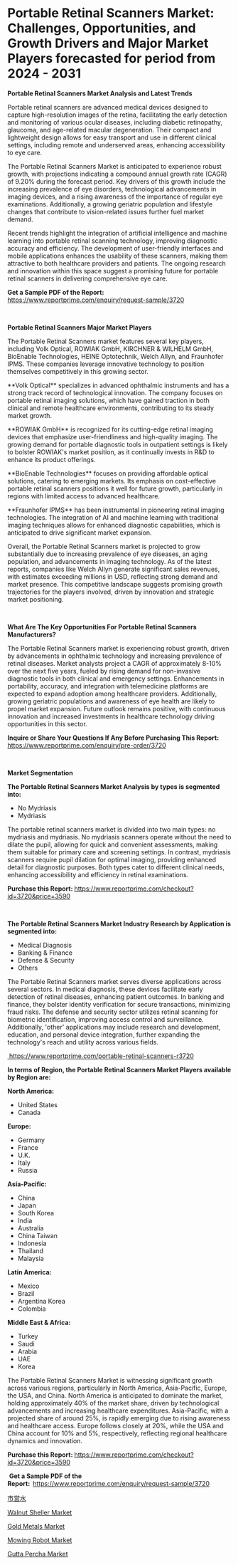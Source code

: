<p><h1>Portable Retinal Scanners Market: Challenges, Opportunities, and Growth Drivers and Major Market Players forecasted for period from 2024 - 2031</h1></p><p><strong>Portable Retinal Scanners Market Analysis and Latest Trends</strong></p>
<p><p>Portable retinal scanners are advanced medical devices designed to capture high-resolution images of the retina, facilitating the early detection and monitoring of various ocular diseases, including diabetic retinopathy, glaucoma, and age-related macular degeneration. Their compact and lightweight design allows for easy transport and use in different clinical settings, including remote and underserved areas, enhancing accessibility to eye care.</p><p>The Portable Retinal Scanners Market is anticipated to experience robust growth, with projections indicating a compound annual growth rate (CAGR) of 9.20% during the forecast period. Key drivers of this growth include the increasing prevalence of eye disorders, technological advancements in imaging devices, and a rising awareness of the importance of regular eye examinations. Additionally, a growing geriatric population and lifestyle changes that contribute to vision-related issues further fuel market demand.</p><p>Recent trends highlight the integration of artificial intelligence and machine learning into portable retinal scanning technology, improving diagnostic accuracy and efficiency. The development of user-friendly interfaces and mobile applications enhances the usability of these scanners, making them attractive to both healthcare providers and patients. The ongoing research and innovation within this space suggest a promising future for portable retinal scanners in delivering comprehensive eye care.</p></p>
<p><strong>Get a Sample PDF of the Report:&nbsp;</strong> <a href="https://www.reportprime.com/enquiry/request-sample/3720">https://www.reportprime.com/enquiry/request-sample/3720</a></p>
<p>&nbsp;</p>
<p><strong>Portable Retinal Scanners Major Market Players</strong></p>
<p><p>The Portable Retinal Scanners market features several key players, including Volk Optical, ROWIAK GmbH, KIRCHNER & WILHELM GmbH, BioEnable Technologies, HEINE Optotechnik, Welch Allyn, and Fraunhofer IPMS. These companies leverage innovative technology to position themselves competitively in this growing sector.</p><p>**Volk Optical** specializes in advanced ophthalmic instruments and has a strong track record of technological innovation. The company focuses on portable retinal imaging solutions, which have gained traction in both clinical and remote healthcare environments, contributing to its steady market growth.</p><p>**ROWIAK GmbH** is recognized for its cutting-edge retinal imaging devices that emphasize user-friendliness and high-quality imaging. The growing demand for portable diagnostic tools in outpatient settings is likely to bolster ROWIAK's market position, as it continually invests in R&D to enhance its product offerings.</p><p>**BioEnable Technologies** focuses on providing affordable optical solutions, catering to emerging markets. Its emphasis on cost-effective portable retinal scanners positions it well for future growth, particularly in regions with limited access to advanced healthcare.</p><p>**Fraunhofer IPMS** has been instrumental in pioneering retinal imaging technologies. The integration of AI and machine learning with traditional imaging techniques allows for enhanced diagnostic capabilities, which is anticipated to drive significant market expansion.</p><p>Overall, the Portable Retinal Scanners market is projected to grow substantially due to increasing prevalence of eye diseases, an aging population, and advancements in imaging technology. As of the latest reports, companies like Welch Allyn generate significant sales revenues, with estimates exceeding millions in USD, reflecting strong demand and market presence. This competitive landscape suggests promising growth trajectories for the players involved, driven by innovation and strategic market positioning.</p></p>
<p>&nbsp;</p>
<p><strong>What Are The Key Opportunities For Portable Retinal Scanners Manufacturers?</strong></p>
<p><p>The Portable Retinal Scanners market is experiencing robust growth, driven by advancements in ophthalmic technology and increasing prevalence of retinal diseases. Market analysts project a CAGR of approximately 8-10% over the next five years, fueled by rising demand for non-invasive diagnostic tools in both clinical and emergency settings. Enhancements in portability, accuracy, and integration with telemedicine platforms are expected to expand adoption among healthcare providers. Additionally, growing geriatric populations and awareness of eye health are likely to propel market expansion. Future outlook remains positive, with continuous innovation and increased investments in healthcare technology driving opportunities in this sector.</p></p>
<p><strong>Inquire or Share Your Questions If Any Before Purchasing This Report:</strong> <a href="https://www.reportprime.com/enquiry/pre-order/3720">https://www.reportprime.com/enquiry/pre-order/3720</a></p>
<p>&nbsp;</p>
<p><strong>Market Segmentation</strong></p>
<p><strong>The Portable Retinal Scanners Market Analysis by types is segmented into:</strong></p>
<p><ul><li>No Mydriasis</li><li>Mydriasis</li></ul></p>
<p><p>The portable retinal scanners market is divided into two main types: no mydriasis and mydriasis. No mydriasis scanners operate without the need to dilate the pupil, allowing for quick and convenient assessments, making them suitable for primary care and screening settings. In contrast, mydriasis scanners require pupil dilation for optimal imaging, providing enhanced detail for diagnostic purposes. Both types cater to different clinical needs, enhancing accessibility and efficiency in retinal examinations.</p></p>
<p><strong>Purchase this Report:&nbsp;</strong><a href="https://www.reportprime.com/checkout?id=3720&price=3590">https://www.reportprime.com/checkout?id=3720&price=3590</a></p>
<p>&nbsp;</p>
<p><strong>The Portable Retinal Scanners Market Industry Research by Application is segmented into:</strong></p>
<p><ul><li>Medical Diagnosis</li><li>Banking & Finance</li><li>Defense & Security</li><li>Others</li></ul></p>
<p><p>The Portable Retinal Scanners market serves diverse applications across several sectors. In medical diagnosis, these devices facilitate early detection of retinal diseases, enhancing patient outcomes. In banking and finance, they bolster identity verification for secure transactions, minimizing fraud risks. The defense and security sector utilizes retinal scanning for biometric identification, improving access control and surveillance. Additionally, 'other' applications may include research and development, education, and personal device integration, further expanding the technology's reach and utility across various fields.</p></p>
<p><a href="https://www.reportprime.com/portable-retinal-scanners-r3720">&nbsp;https://www.reportprime.com/portable-retinal-scanners-r3720</a></p>
<p><strong>In terms of Region, the Portable Retinal Scanners Market Players available by Region are:</strong></p>
<p>
    <p> <strong> North America: </strong>
        <ul>
            <li>United States</li>
            <li>Canada</li>
        </ul>
        </p> 
    <p> <strong> Europe: </strong>
        <ul>
            <li>Germany</li>
            <li>France</li>
            <li>U.K.</li>
            <li>Italy</li>
            <li>Russia</li>
        </ul>
        </p> 
    <p> <strong> Asia-Pacific: </strong>
        <ul>
            <li>China</li>
            <li>Japan</li>
            <li>South Korea</li>
            <li>India</li>
            <li>Australia</li>
            <li>China Taiwan</li>
            <li>Indonesia</li>
            <li>Thailand</li>
            <li>Malaysia</li>
        </ul>
        </p> 
    <p> <strong> Latin America: </strong>
        <ul>
            <li>Mexico</li>
            <li>Brazil</li>
            <li>Argentina Korea</li>
            <li>Colombia</li>
        </ul>
        </p> 
    <p> <strong> Middle East & Africa: </strong>
        <ul>
            <li>Turkey</li>
            <li>Saudi</li>
            <li>Arabia</li>
            <li>UAE</li>
            <li>Korea</li>
        </ul>
    </p>
    </p>
<p><p>The Portable Retinal Scanners Market is witnessing significant growth across various regions, particularly in North America, Asia-Pacific, Europe, the USA, and China. North America is anticipated to dominate the market, holding approximately 40% of the market share, driven by technological advancements and increasing healthcare expenditures. Asia-Pacific, with a projected share of around 25%, is rapidly emerging due to rising awareness and healthcare access. Europe follows closely at 20%, while the USA and China account for 10% and 5%, respectively, reflecting regional healthcare dynamics and innovation.</p></p>
<p><strong>Purchase this Report: </strong><a href="https://www.reportprime.com/checkout?id=3720&price=3590">https://www.reportprime.com/checkout?id=3720&price=3590</a></p>
<p>&nbsp;<strong>Get a Sample PDF of the Report:&nbsp;&nbsp;</strong><a href="https://www.reportprime.com/enquiry/request-sample/3720">https://www.reportprime.com/enquiry/request-sample/3720</a></p>
<p><strong></strong></p>
<p><p><a href="https://github.com/lababdou/Market-Research-Report-List-6/blob/main/28100693913.md">市営水</a></p><p><a href="https://issuu.com/reportprime-2/docs/walnut-sheller-market-size-2030.ppt_aad051fb9542d5">Walnut Sheller Market</a></p><p><a href="https://www.linkedin.com/pulse/global-gold-metals-market-analysis-trends-forecasts-growth-opportunities-jujbc?trackingId=C2KsSmAnQlmttEOzT45PQQ%3D%3D">Gold Metals Market</a></p><p><a href="https://issuu.com/reportprime-2/docs/mowing-robot-market-size-2030.pptx_906dc880b3b40e">Mowing Robot Market</a></p><p><a href="https://www.linkedin.com/pulse/gutta-percha-market-size-growth-industry-analysis-segmentation-y0dzf?trackingId=CGrUdxYHTp%2BfGelNWOcuPA%3D%3D">Gutta Percha Market</a></p></p>